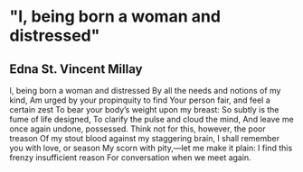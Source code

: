 # "I, being born a woman and distressed"
## Edna St. Vincent Millay
I, being born a woman and distressed
By all the needs and notions of my kind,
Am urged by your propinquity to find
Your person fair, and feel a certain zest
To bear your body’s weight upon my breast:
So subtly is the fume of life designed,
To clarify the pulse and cloud the mind,
And leave me once again undone, possessed.
Think not for this, however, the poor treason
Of my stout blood against my staggering brain,
I shall remember you with love, or season
My scorn with pity,—let me make it plain:
I find this frenzy insufficient reason
For conversation when we meet again.